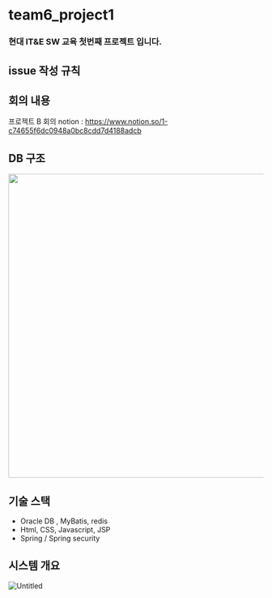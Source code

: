 # team6_project1
### 현대 IT&amp;E SW 교육 첫번째 프로젝트 입니다.

## issue 작성 규칙

## 회의 내용 
프로젝트 B 회의 notion : https://www.notion.so/1-c74655f6dc0948a0bc8cdd7d4188adcb
## DB 구조 
<img src="https://user-images.githubusercontent.com/26537043/135944149-bdec767f-e166-4f28-b489-bb2e63022fa2.png" width="900" height="600"/>

## 기술 스택
 - Oracle DB , MyBatis, redis
 - Html, CSS, Javascript, JSP
 - Spring / Spring security

## 시스템 개요
![Untitled](https://user-images.githubusercontent.com/26537043/135946232-70b98c91-3a62-4ce9-b042-ba1190a7291a.png)
